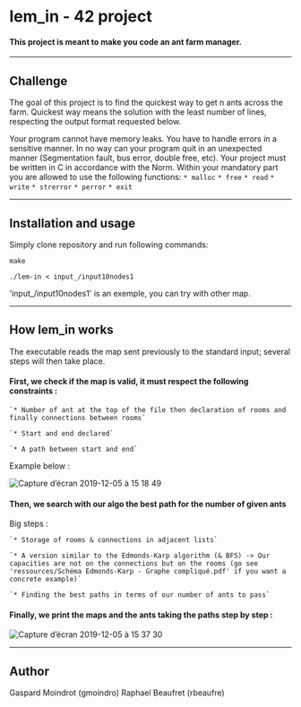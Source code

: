 # lem_in - 42 project

#### This project is meant to make you code an ant farm manager.

-------------



## Challenge

The goal of this project is to find the quickest way to get n ants across the farm. Quickest way means the solution with the least number of lines, respecting the output format requested below.

Your program cannot have memory leaks. You have to handle errors in a sensitive manner. In no way can your program quit in an unexpected manner (Segmentation fault, bus error, double free, etc). Your project must be written in C in accordance with the Norm. Within your mandatory part you are allowed to use the following functions:
`* malloc`
`* free`
`* read`
`* write`
`* strerror`
`* perror`
`* exit`



-------------
## Installation and usage

Simply clone repository and run following commands:

    make
    
    ./lem-in < input_/input10nodes1

'input_/input10nodes1' is an exemple, you can try with other map.



-------------
## How lem_in works

The executable reads the map sent previously to the standard input; several steps will then take place.


#### First, we check if the map is valid, it must respect the following constraints :

    `* Number of ant at the top of the file then declaration of rooms and finally connections between rooms`

    `* Start and end declared`

    `* A path between start and end`

Example below :

![Capture d’écran 2019-12-05 à 15 18 49](https://user-images.githubusercontent.com/44836297/70245581-99ac3100-1776-11ea-9bed-1671b3716e09.png)


#### Then, we search with our algo the best path for the number of given ants

Big steps :

    `* Storage of rooms & connections in adjacent lists`

    `* A version similar to the Edmonds-Karp algorithm (& BFS) -> Our capacities are not on the connections but on the rooms (go see 'ressources/Schéma Edmonds-Karp - Graphe compliqué.pdf' if you want a concrete example)`

    `* Finding the best paths in terms of our number of ants to pass`


#### Finally, we print the maps and the ants taking the paths step by step :

![Capture d’écran 2019-12-05 à 15 37 30](https://user-images.githubusercontent.com/44836297/70245573-95801380-1776-11ea-9e32-c005a6229d2a.png)

-------------
## Author

Gaspard Moindrot (gmoindro)
Raphael Beaufret (rbeaufre)
